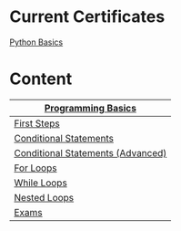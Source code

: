 # Current Certificates
[Python Basics](https://softuni.bg/certificates/details/224233/4648f3fc)

# Content
|[Programming Basics](https://github.com/Aranchev/SoftUni/tree/main/Python/01.%20Programming%20Basics)|
----------|
|[First Steps](https://github.com/Aranchev/SoftUni/tree/main/Python/01.%20Programming%20Basics/01.%20First%20Steps%20In%20Coding)|
|[Conditional Statements](https://github.com/Aranchev/SoftUni/tree/main/Python/01.%20Programming%20Basics/02.%20Conditional%20Statements)|
|[Conditional Statements (Advanced)](https://github.com/Aranchev/SoftUni/tree/main/Python/01.%20Programming%20Basics/03.%20Conditional%20Statements%20(Advanced))|
|[For Loops](https://github.com/Aranchev/SoftUni/tree/main/Python/01.%20Programming%20Basics/04.%20For%20Loops)|
|[While Loops](https://github.com/Aranchev/SoftUni/tree/main/Python/01.%20Programming%20Basics/05.%20While%20Loops)|
|[Nested Loops](https://github.com/Aranchev/SoftUni/tree/main/Python/01.%20Programming%20Basics/06.%20Nested%20Loop)|
|[Exams](https://github.com/Aranchev/SoftUni/tree/main/Python/01.%20Programming%20Basics/07.%20Exams/Preliminary%20Exam%20(17.08.2024))|


